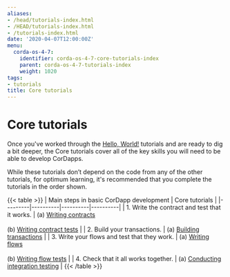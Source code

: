 ```yaml
---
aliases:
- /head/tutorials-index.html
- /HEAD/tutorials-index.html
- /tutorials-index.html
date: '2020-04-07T12:00:00Z'
menu:
  corda-os-4-7:
    identifier: corda-os-4-7-core-tutorials-index
    parent: corda-os-4-7-tutorials-index
    weight: 1020
tags:
- tutorials
title: Core tutorials
---
```



#  Core tutorials

Once you've worked through the [Hello, World!](hello-world-introduction.md) tutorials and are ready to dig a bit deeper, the Core tutorials cover all of the key skills you will need to be able to develop CorDapps.

While these tutorials don’t depend on the code from any of the other tutorials, for optimum learning, it's recommended that you complete the tutorials in the order shown.

{{< table >}}
| Main steps in basic CorDapp development | Core tutorials |
|---------|----------|----------|----------|
| 1. Write the contract and test that it works. | (a) [Writing contracts](tutorial-contract.md) <br/><br/> (b) [Writing contract tests](tutorial-test-dsl.md) |
| 2. Build your transactions. | (a) [Building transactions](tutorial-building-transactions.md) |
| 3. Write your flows and test that they work. | (a) [Writing flows](flow-state-machines.md) <br/><br/> (b) [Writing flow tests](flow-testing.md) |
| 4. Check that it all works together. | (a) [Conducting integration testing](tutorial-integration-testing.md) |
{{< /table >}}
